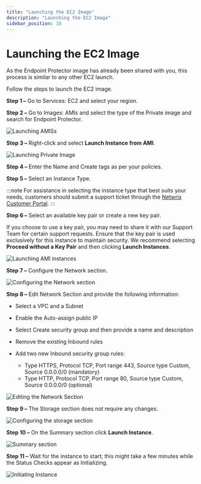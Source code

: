 ```yaml
---
title: "Launching the EC2 Image"
description: "Launching the EC2 Image"
sidebar_position: 10
---
```


# Launching the EC2 Image

As the Endpoint Protector image has already been shared with you, this process is similar to any
other EC2 launch.

Follow the steps to launch the EC2 image.

**Step 1 –** Go to Services: EC2 and select your region.

**Step 2 –** Go to Images: AMIs and select the type of the Private image and search for Endpoint
Protector.

![Launching AMISs](/images/endpointprotector/2509/configuration/amazonwebservices/imagesamis.webp)

**Step 3 –** Right-click and select **Launch Instance from AMI**.

![Launching Private Image](/images/endpointprotector/2509/configuration/amazonwebservices/privateimage.webp)

**Step 4 –** Enter the Name and Create tags as per your policies.

**Step 5 –** Select an Instance Type.

:::note
For assistance in selecting the instance type that best suits your needs, customers should
submit a support ticket through the
[Netwrix Customer Portal](https://www.netwrix.com/sign_in.html?rf=my_products.html).
:::


**Step 6 –** Select an available key pair or create a new key pair.

If you choose to use a key pair, you may need to share it with our Support Team for certain support
requests. Ensure that the key pair is used exclusively for this instance to maintain security. We
recommend selecting **Proceed without a Key Pair** and then clicking **Launch Instances**.

![Launching AMI instances ](/images/endpointprotector/2509/configuration/amazonwebservices/launchinstance.webp)

**Step 7 –** Configure the Network section.

![Configuring the Network section](/images/endpointprotector/2509/configuration/amazonwebservices/networksettings.webp)

**Step 8 –** Edit Network Section and provide the following information:

- Select a VPC and a Subnet
- Enable the Auto-assign public IP
- Select Create security group and then provide a name and description
- Remove the existing Inbound rules
- Add two new Inbound security group rules:

    - Type HTTPS, Protocol TCP, Port range 443, Source type Custom, Source 0.0.0.0/0 (mandatory)
    - Type HTTP, Protocol TCP, Port range 80, Source type Custom, Source 0.0.0.0/0 (optional)

![Editing the Network Section ](/images/endpointprotector/2509/configuration/amazonwebservices/editnetwork.webp)

**Step 9 –** The Storage section does not require any changes.

![Configuring the storage section](/images/endpointprotector/2509/configuration/amazonwebservices/configurestorage.webp)

**Step 10 –** On the Summary section click **Launch Instance**.

![Summary section ](/images/endpointprotector/2509/configuration/amazonwebservices/summary.webp)

**Step 11 –** Wait for the instance to start; this might take a few minutes while the Status Checks
appear as Initializing.

![Initiating Instance](/images/endpointprotector/2509/configuration/amazonwebservices/instancestarting.webp)
